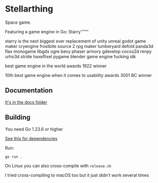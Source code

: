 # Stellarthing

Space game.

Featuring a game engine in Go: Starry™™™

starry is the next biggest ever replacement of unity unreal godot game maker cryengine frostbite source 2 rpg maker lumberyard defold panda3d flax monogame libgdx ogre bevy phaser armory gdevelop cocos2d renpy urho3d stride haxeflixel pygame blender game engine fucking idk

best game engine in the world awards 1922 winner

10th best game engine when it comes to usability awards 3001 BC winner

## Documentation

[It's in the docs folder](./docs/starry.md)

## Building

You need Go 1.23.6 or higher

[See this for dependencies](https://github.com/gen2brain/raylib-go?tab=readme-ov-file#requirements)

Run:

```sh
go run .
```

On Linux you can also cross-compile with `release.sh`

I tried cross-compiling to macOS too but it just didn't work several times